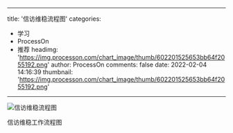 
---
title: '信访维稳流程图'
categories: 
 - 学习
 - ProcessOn
 - 推荐
headimg: 'https://img.processon.com/chart_image/thumb/602201525653bb64f2055192.png'
author: ProcessOn
comments: false
date: 2022-02-04 14:16:39
thumbnail: 'https://img.processon.com/chart_image/thumb/602201525653bb64f2055192.png'
---

<div>   
<img class="thumb" alt="信访维稳流程图" src="https://img.processon.com/chart_image/thumb/602201525653bb64f2055192.png" referrerpolicy="no-referrer">
<p>信访维稳工作流程图</p>  
</div>
            
